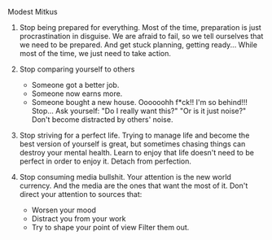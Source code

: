 Modest Mitkus
1. Stop being prepared for everything.
	Most of the time, preparation is just procrastination in disguise.
	We are afraid to fail, so we tell ourselves that we need to be prepared.
	And get stuck planning, getting ready...
	While most of the time, we just need to take action.

2. Stop comparing yourself to others
	- Someone got a better job.
	- Someone now earns more.
	- Someone bought a new house.
	Oooooohh f*ck!! I'm so behind!!!
	Stop...
	Ask yourself:
	"Do I really want this?"
	"Or is it just noise?"
	Don't become distracted by others' noise.

3. Stop striving for a perfect life.
	Trying to manage life and become the best version of yourself is great, but sometimes chasing things can destroy your mental health.
	Learn to enjoy that life doesn't need to be perfect in order to enjoy it.
	Detach from perfection.

4. Stop consuming media bullshit.
	Your attention is the new world currency.
	And the media are the ones that want the most of it.
	Don't direct your attention to sources that:
	- Worsen your mood
	- Distract you from your work
	- Try to shape your point of view
	Filter them out.


